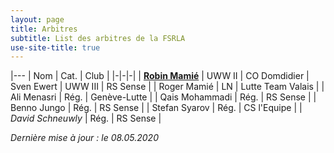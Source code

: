 ```yaml
---
layout: page
title: Arbitres
subtitle: List des arbitres de la FSRLA
use-site-title: true
---
```


|---
| Nom | Cat. | Club |
|-|-|-|
| <a href="mailto:robin+fsrla@mamie.one" title="Email">**Robin Mamié**</a> | UWW II | CO Domdidier
| Sven Ewert | UWW III | RS Sense |
| Roger Mamié | LN | Lutte Team Valais |
| Ali Menasri | Rég. | Genève-Lutte |
| Qais Mohammadi | Rég. | RS Sense |
| Benno Jungo | Rég. | RS Sense |
| Stefan Syarov | Rég. | CS l'Equipe |
| *David Schneuwly* | Rég. | RS Sense |

_Dernière mise à jour : le 08.05.2020_
